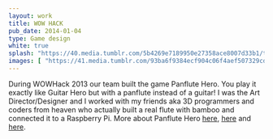 ```yaml
---
layout: work
title: WOW HACK 
pub_date: 2014-01-04
type: Game design
white: true
splash: "https://40.media.tumblr.com/5b4269e7189950e27358ace8007d33b1/tumblr_noobv8vjd41snf70wo1_1280.png"
images: [ "https://41.media.tumblr.com/93ba6f9384ecf904c06f4aef507329cd/tumblr_noo8989S5Y1snf70wo1_400.png", "https://41.media.tumblr.com/eebbf9daa129768bb3fbca8731c79268/tumblr_noo8989S5Y1snf70wo2_400.png" ]
---
```

During WOWHack 2013 our team built the game Panflute Hero. You play it exactly like Guitar Hero but with a panflute instead of a guitar! I was the Art Director/Designer and I worked with my friends aka 3D programmers and coders from heaven who actually built a real flute with bamboo and connected it to a Raspberry Pi. More about Panflute Hero [here](http://www.pixelfolders.se/2014/WOWHack-2013.html), [here](https://www.youtube.com/watch?v=9jKsvDZP4T0) and [here](http://www.raspberrypi.org/archives/5924).





